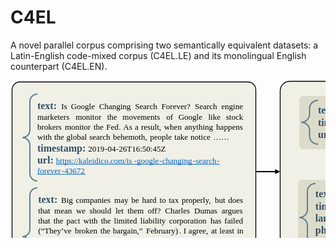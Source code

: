 # C4EL
A novel parallel corpus comprising two semantically equivalent datasets: a Latin-English code-mixed corpus (C4EL.LE) and its monolingual English counterpart (C4EL.EN). 

<svg width="1205" height="603" xmlns="http://www.w3.org/2000/svg" xmlns:xlink="http://www.w3.org/1999/xlink" overflow="hidden"><g transform="translate(-24 -67)"><path d="M455.5 427.969C455.5 420.53 461.53 414.5 468.969 414.5L810.031 414.5C817.47 414.5 823.5 420.53 823.5 427.969L823.5 656.031C823.5 663.47 817.47 669.5 810.031 669.5L468.969 669.5C461.53 669.5 455.5 663.47 455.5 656.031Z" stroke="#000000" stroke-width="1.33333" stroke-linejoin="round" stroke-miterlimit="10" fill="#F1F0E7" fill-rule="evenodd"/><text font-family="Times New Roman,Times New Roman_MSFontService,sans-serif" font-weight="700" font-size="24" transform="translate(615.27 603)">……</text><text font-family="Times New Roman,Times New Roman_MSFontService,sans-serif" font-weight="700" font-size="24" transform="translate(507.603 647)">Included data (C4EL.LE)</text><path d="M495 601C488.649 601 483.5 596.002 483.5 589.836L483.5 524.664C483.5 518.498 478.351 513.5 472 513.5 478.351 513.5 483.5 508.502 483.5 502.336L483.5 437.164C483.5 430.998 488.649 426 495 426" stroke="#617D91" stroke-width="2" stroke-miterlimit="8" fill="none" fill-rule="evenodd"/><text fill="#315066" font-family="Times New Roman,Times New Roman_MSFontService,sans-serif" font-weight="700" font-size="16" transform="translate(496.509 448)">text</text><text fill="#315066" font-family="Times New Roman,Times New Roman_MSFontService,sans-serif" font-weight="700" font-size="16" transform="translate(522.343 448)">:</text><text font-family="Times New Roman,Times New Roman_MSFontService,sans-serif" font-weight="700" font-size="13" transform="translate(535.216 448)">{</text><text font-family="Times New Roman,Times New Roman_MSFontService,sans-serif" font-style="italic" font-weight="700" font-size="13" transform="translate(540.549 448)">de</text><text font-family="Times New Roman,Times New Roman_MSFontService,sans-serif" font-style="italic" font-weight="700" font-size="13" transform="translate(559.423 448)">facto</text><text font-family="Times New Roman,Times New Roman_MSFontService,sans-serif" font-weight="400" font-size="13" transform="translate(586.923 448)">:</text><text font-family="Times New Roman,Times New Roman_MSFontService,sans-serif" font-weight="400" font-size="13" transform="translate(596.796 448)">……</text><text font-family="Times New Roman,Times New Roman_MSFontService,sans-serif" font-weight="400" font-size="13" transform="translate(629.669 448)">Strangely,</text><text font-family="Times New Roman,Times New Roman_MSFontService,sans-serif" font-weight="400" font-size="13" transform="translate(690.376 448)">in</text><text font-family="Times New Roman,Times New Roman_MSFontService,sans-serif" font-weight="400" font-size="13" transform="translate(706.916 448)">this</text><text font-family="Times New Roman,Times New Roman_MSFontService,sans-serif" font-weight="400" font-size="13" transform="translate(732.296 448)">new</text><text font-family="Times New Roman,Times New Roman_MSFontService,sans-serif" font-weight="400" font-size="13" transform="translate(760.843 448)">search</text><text font-family="Times New Roman,Times New Roman_MSFontService,sans-serif" font-weight="400" font-size="13" transform="translate(496.509 465)">model,</text><text font-family="Times New Roman,Times New Roman_MSFontService,sans-serif" font-weight="400" font-size="13" transform="translate(543.709 465)">the</text><text font-family="Times New Roman,Times New Roman_MSFontService,sans-serif" font-weight="400" font-size="13" transform="translate(570.576 465)">original</text><text font-family="Times New Roman,Times New Roman_MSFontService,sans-serif" font-weight="400" font-size="13" transform="translate(622.609 465)">content</text><text font-family="Times New Roman,Times New Roman_MSFontService,sans-serif" font-weight="400" font-size="13" transform="translate(672.476 465)">producers</text><text font-family="Times New Roman,Times New Roman_MSFontService,sans-serif" font-weight="400" font-size="13" transform="translate(735.843 465)">themselves</text><text font-family="Times New Roman,Times New Roman_MSFontService,sans-serif" font-weight="400" font-size="13" transform="translate(496.509 481)">become</text><text font-family="Times New Roman,Times New Roman_MSFontService,sans-serif" font-style="italic" font-weight="700" font-size="13" transform="translate(544.723 481)">de</text><text font-family="Times New Roman,Times New Roman_MSFontService,sans-serif" font-style="italic" font-weight="700" font-size="13" transform="translate(563.936 481)">facto</text><text font-family="Times New Roman,Times New Roman_MSFontService,sans-serif" font-weight="400" font-size="13" transform="translate(597.983 481)">middlemen,</text><text font-family="Times New Roman,Times New Roman_MSFontService,sans-serif" font-weight="400" font-size="13" transform="translate(667.863 481)">larding</text><text font-family="Times New Roman,Times New Roman_MSFontService,sans-serif" font-weight="400" font-size="13" transform="translate(712.243 481)">up</text><text font-family="Times New Roman,Times New Roman_MSFontService,sans-serif" font-weight="400" font-size="13" transform="translate(732.123 481)">the</text><text font-family="Times New Roman,Times New Roman_MSFontService,sans-serif" font-weight="400" font-size="13" transform="translate(755.009 481)">process</text><text font-family="Times New Roman,Times New Roman_MSFontService,sans-serif" font-weight="400" font-size="13" transform="translate(496.509 497)">merely</text><text font-family="Times New Roman,Times New Roman_MSFontService,sans-serif" font-weight="400" font-size="13" transform="translate(537.009 497)">by</text><text font-family="Times New Roman,Times New Roman_MSFontService,sans-serif" font-weight="400" font-size="13" transform="translate(553.676 497)">being</text><text font-family="Times New Roman,Times New Roman_MSFontService,sans-serif" font-weight="400" font-size="13" transform="translate(586.676 497)">there</text><text font-family="Times New Roman,Times New Roman_MSFontService,sans-serif" font-weight="400" font-size="13" transform="translate(616.843 497)">……</text><text font-family="Times New Roman,Times New Roman_MSFontService,sans-serif" font-weight="700" font-size="13" transform="translate(643.509 497)">}</text><text fill="#315066" font-family="Times New Roman,Times New Roman_MSFontService,sans-serif" font-weight="700" font-size="16" transform="translate(496.509 516)">timestamp:</text><text font-family="Times New Roman,Times New Roman_MSFontService,sans-serif" font-weight="400" font-size="13" transform="translate(577.843 516)">2019</text><text font-family="Times New Roman,Times New Roman_MSFontService,sans-serif" font-weight="400" font-size="13" transform="translate(604.509 516)">-</text><text font-family="Times New Roman,Times New Roman_MSFontService,sans-serif" font-weight="400" font-size="13" transform="translate(609.009 516)">04</text><text font-family="Times New Roman,Times New Roman_MSFontService,sans-serif" font-weight="400" font-size="13" transform="translate(622.343 516)">-</text><text font-family="Times New Roman,Times New Roman_MSFontService,sans-serif" font-weight="400" font-size="13" transform="translate(626.843 516)">26T16:50:45Z</text><text fill="#315066" font-family="Times New Roman,Times New Roman_MSFontService,sans-serif" font-weight="700" font-size="16" transform="translate(496.509 535)">language:</text><text font-family="Times New Roman,Times New Roman_MSFontService,sans-serif" font-weight="400" font-size="13" transform="translate(567.176 535)">en</text><text fill="#315066" font-family="Times New Roman,Times New Roman_MSFontService,sans-serif" font-weight="700" font-size="16" transform="translate(496.509 554)">phrase:</text><text font-family="Times New Roman,Times New Roman_MSFontService,sans-serif" font-weight="700" font-size="13" transform="translate(552.009 554)">{</text><text font-family="Times New Roman,Times New Roman_MSFontService,sans-serif" font-style="italic" font-weight="700" font-size="13" transform="translate(557.343 554)">de</text><text font-family="Times New Roman,Times New Roman_MSFontService,sans-serif" font-style="italic" font-weight="700" font-size="13" transform="translate(573.343 554)">facto</text><text font-family="Times New Roman,Times New Roman_MSFontService,sans-serif" font-weight="400" font-size="13" transform="translate(600.843 554)">: 1</text><text font-family="Times New Roman,Times New Roman_MSFontService,sans-serif" font-weight="700" font-size="13" transform="translate(614.509 554)">}</text><text fill="#315066" font-family="Times New Roman,Times New Roman_MSFontService,sans-serif" font-weight="700" font-size="16" transform="translate(496.509 573)">url:</text><text fill="#0563C1" font-family="Times New Roman,Times New Roman_MSFontService,sans-serif" font-weight="400" font-size="13" transform="translate(526.343 573)">https://kaleidico.com/is</text><text fill="#0563C1" font-family="Times New Roman,Times New Roman_MSFontService,sans-serif" font-weight="400" font-size="13" transform="translate(651.009 573)">-</text><text fill="#0563C1" font-family="Times New Roman,Times New Roman_MSFontService,sans-serif" font-weight="400" font-size="13" transform="translate(655.509 573)">google</text><text fill="#0563C1" font-family="Times New Roman,Times New Roman_MSFontService,sans-serif" font-weight="400" font-size="13" transform="translate(691.843 573)">-</text><text fill="#0563C1" font-family="Times New Roman,Times New Roman_MSFontService,sans-serif" font-weight="400" font-size="13" transform="translate(696.343 573)">changing</text><text fill="#0563C1" font-family="Times New Roman,Times New Roman_MSFontService,sans-serif" font-weight="400" font-size="13" transform="translate(745.343 573)">-</text><text fill="#0563C1" font-family="Times New Roman,Times New Roman_MSFontService,sans-serif" font-weight="400" font-size="13" transform="translate(749.843 573)">search</text><text fill="#0563C1" font-family="Times New Roman,Times New Roman_MSFontService,sans-serif" font-weight="400" font-size="13" transform="translate(784.176 573)">-</text><path d="M526.509 573.519 592.009 573.519 657.509 573.519 723.009 573.519 788.509 573.519 788.509 574.519 723.009 574.519 657.509 574.519 592.009 574.519 526.509 574.519Z" fill="#0563C1" fill-rule="evenodd"/><text fill="#0563C1" font-family="Times New Roman,Times New Roman_MSFontService,sans-serif" font-weight="400" font-size="13" transform="translate(496.509 590)">forever</text><text fill="#0563C1" font-family="Times New Roman,Times New Roman_MSFontService,sans-serif" font-weight="400" font-size="13" transform="translate(535.343 590)">-</text><text fill="#0563C1" font-family="Times New Roman,Times New Roman_MSFontService,sans-serif" font-weight="400" font-size="13" transform="translate(539.843 590)">43672</text><path d="M496.509 590.519 535.009 590.519 573.509 590.519 573.509 591.519 535.009 591.519 496.509 591.519Z" fill="#0563C1" fill-rule="evenodd"/><path d="M416 212 448.683 212 448.683 214 416 214ZM447.35 209 455.35 213 447.35 217Z"/><path d="M640 358.987 640.643 407.964 638.643 407.99 638 359.013ZM643.625 406.591 639.73 414.643 635.626 406.696Z"/><path d="M26.5001 82.105C26.5001 75.1435 32.1435 69.5001 39.105 69.5001L403.895 69.5001C410.857 69.5001 416.5 75.1435 416.5 82.105L416.5 656.895C416.5 663.857 410.857 669.5 403.895 669.5L39.105 669.5C32.1435 669.5 26.5001 663.857 26.5001 656.895Z" stroke="#000000" stroke-width="1.33333" stroke-linejoin="round" stroke-miterlimit="10" fill="#F1F0E7" fill-rule="evenodd"/><text font-family="Times New Roman,Times New Roman_MSFontService,sans-serif" font-weight="700" font-size="24" transform="translate(196.795 589)">……</text><text font-family="Times New Roman,Times New Roman_MSFontService,sans-serif" font-weight="700" font-size="24" transform="translate(126.128 634)">Metadata (C4.EN)</text><text fill="#315066" font-family="Times New Roman,Times New Roman_MSFontService,sans-serif" font-weight="700" font-size="16" transform="translate(66.9413 113)">text</text><text fill="#315066" font-family="Times New Roman,Times New Roman_MSFontService,sans-serif" font-weight="700" font-size="16" transform="translate(92.7746 113)">:</text><text font-family="Times New Roman,Times New Roman_MSFontService,sans-serif" font-weight="400" font-size="13" transform="translate(105.201 113)">Is</text><text font-family="Times New Roman,Times New Roman_MSFontService,sans-serif" font-weight="400" font-size="13" transform="translate(120.628 113)">Google</text><text font-family="Times New Roman,Times New Roman_MSFontService,sans-serif" font-weight="400" font-size="13" transform="translate(165.721 113)">Changing</text><text font-family="Times New Roman,Times New Roman_MSFontService,sans-serif" font-weight="400" font-size="13" transform="translate(223.315 113)">Search</text><text font-family="Times New Roman,Times New Roman_MSFontService,sans-serif" font-weight="400" font-size="13" transform="translate(265.575 113)">Forever?</text><text font-family="Times New Roman,Times New Roman_MSFontService,sans-serif" font-weight="400" font-size="13" transform="translate(319.008 113)">Search</text><text font-family="Times New Roman,Times New Roman_MSFontService,sans-serif" font-weight="400" font-size="13" transform="translate(361.275 113)">engine</text><text font-family="Times New Roman,Times New Roman_MSFontService,sans-serif" font-weight="400" font-size="13" transform="translate(66.9413 130)">marketers</text><text font-family="Times New Roman,Times New Roman_MSFontService,sans-serif" font-weight="400" font-size="13" transform="translate(128.135 130)">monitor</text><text font-family="Times New Roman,Times New Roman_MSFontService,sans-serif" font-weight="400" font-size="13" transform="translate(178.661 130)">the</text><text font-family="Times New Roman,Times New Roman_MSFontService,sans-serif" font-weight="400" font-size="13" transform="translate(203.355 130)">movements</text><text font-family="Times New Roman,Times New Roman_MSFontService,sans-serif" font-weight="400" font-size="13" transform="translate(273.215 130)">of</text><text font-family="Times New Roman,Times New Roman_MSFontService,sans-serif" font-weight="400" font-size="13" transform="translate(292.735 130)">Google</text><text font-family="Times New Roman,Times New Roman_MSFontService,sans-serif" font-weight="400" font-size="13" transform="translate(340.421 130)">like</text><text font-family="Times New Roman,Times New Roman_MSFontService,sans-serif" font-weight="400" font-size="13" transform="translate(368.775 130)">stock</text><text font-family="Times New Roman,Times New Roman_MSFontService,sans-serif" font-weight="400" font-size="13" transform="translate(66.9413 146)">brokers</text><text font-family="Times New Roman,Times New Roman_MSFontService,sans-serif" font-weight="400" font-size="13" transform="translate(110.955 146)">monitor</text><text font-family="Times New Roman,Times New Roman_MSFontService,sans-serif" font-weight="400" font-size="13" transform="translate(156.968 146)">the</text><text font-family="Times New Roman,Times New Roman_MSFontService,sans-serif" font-weight="400" font-size="13" transform="translate(177.155 146)">Fed</text><text font-family="Times New Roman,Times New Roman_MSFontService,sans-serif" font-weight="400" font-size="13" transform="translate(197.155 146)">.</text><text font-family="Times New Roman,Times New Roman_MSFontService,sans-serif" font-weight="400" font-size="13" transform="translate(204.341 146)">As</text><text font-family="Times New Roman,Times New Roman_MSFontService,sans-serif" font-weight="400" font-size="13" transform="translate(223.028 146)">a</text><text font-family="Times New Roman,Times New Roman_MSFontService,sans-serif" font-weight="400" font-size="13" transform="translate(232.881 146)">result,</text><text font-family="Times New Roman,Times New Roman_MSFontService,sans-serif" font-weight="400" font-size="13" transform="translate(269.735 146)">when</text><text font-family="Times New Roman,Times New Roman_MSFontService,sans-serif" font-weight="400" font-size="13" transform="translate(302.588 146)">anything</text><text font-family="Times New Roman,Times New Roman_MSFontService,sans-serif" font-weight="400" font-size="13" transform="translate(353.108 146)">happens</text><text font-family="Times New Roman,Times New Roman_MSFontService,sans-serif" font-weight="400" font-size="13" transform="translate(66.9413 162)">with</text><text font-family="Times New Roman,Times New Roman_MSFontService,sans-serif" font-weight="400" font-size="13" transform="translate(93.9413 162)">the</text><text font-family="Times New Roman,Times New Roman_MSFontService,sans-serif" font-weight="400" font-size="13" transform="translate(113.608 162)">global</text><text font-family="Times New Roman,Times New Roman_MSFontService,sans-serif" font-weight="400" font-size="13" transform="translate(150.275 162)">search</text><text font-family="Times New Roman,Times New Roman_MSFontService,sans-serif" font-weight="400" font-size="13" transform="translate(187.941 162)">behemoth,</text><text font-family="Times New Roman,Times New Roman_MSFontService,sans-serif" font-weight="400" font-size="13" transform="translate(247.275 162)">people</text><text font-family="Times New Roman,Times New Roman_MSFontService,sans-serif" font-weight="400" font-size="13" transform="translate(286.275 162)">take</text><text font-family="Times New Roman,Times New Roman_MSFontService,sans-serif" font-weight="400" font-size="13" transform="translate(311.941 162)">notice</text><text font-family="Times New Roman,Times New Roman_MSFontService,sans-serif" font-weight="400" font-size="13" transform="translate(347.941 162)">……</text><text fill="#315066" font-family="Times New Roman,Times New Roman_MSFontService,sans-serif" font-weight="700" font-size="16" transform="translate(66.9413 181)">timestamp:</text><text font-family="Times New Roman,Times New Roman_MSFontService,sans-serif" font-weight="400" font-size="13" transform="translate(148.275 181)">2019</text><text font-family="Times New Roman,Times New Roman_MSFontService,sans-serif" font-weight="400" font-size="13" transform="translate(174.941 181)">-</text><text font-family="Times New Roman,Times New Roman_MSFontService,sans-serif" font-weight="400" font-size="13" transform="translate(179.441 181)">04</text><text font-family="Times New Roman,Times New Roman_MSFontService,sans-serif" font-weight="400" font-size="13" transform="translate(192.775 181)">-</text><text font-family="Times New Roman,Times New Roman_MSFontService,sans-serif" font-weight="400" font-size="13" transform="translate(197.275 181)">26T16:50:45Z</text><text fill="#315066" font-family="Times New Roman,Times New Roman_MSFontService,sans-serif" font-weight="700" font-size="16" transform="translate(66.9413 200)">url:</text><text fill="#0563C1" font-family="Times New Roman,Times New Roman_MSFontService,sans-serif" font-weight="400" font-size="13" transform="translate(96.7746 200)">https://kaleidico.com/is</text><text fill="#0563C1" font-family="Times New Roman,Times New Roman_MSFontService,sans-serif" font-weight="400" font-size="13" transform="translate(221.441 200)">-</text><text fill="#0563C1" font-family="Times New Roman,Times New Roman_MSFontService,sans-serif" font-weight="400" font-size="13" transform="translate(225.941 200)">google</text><text fill="#0563C1" font-family="Times New Roman,Times New Roman_MSFontService,sans-serif" font-weight="400" font-size="13" transform="translate(262.275 200)">-</text><text fill="#0563C1" font-family="Times New Roman,Times New Roman_MSFontService,sans-serif" font-weight="400" font-size="13" transform="translate(266.775 200)">changing</text><text fill="#0563C1" font-family="Times New Roman,Times New Roman_MSFontService,sans-serif" font-weight="400" font-size="13" transform="translate(315.775 200)">-</text><text fill="#0563C1" font-family="Times New Roman,Times New Roman_MSFontService,sans-serif" font-weight="400" font-size="13" transform="translate(320.275 200)">search</text><text fill="#0563C1" font-family="Times New Roman,Times New Roman_MSFontService,sans-serif" font-weight="400" font-size="13" transform="translate(354.608 200)">-</text><path d="M96.9413 200.681 162.441 200.681 227.941 200.681 293.441 200.681 358.941 200.681 358.941 201.681 293.441 201.681 227.941 201.681 162.441 201.681 96.9413 201.681Z" fill="#0563C1" fill-rule="evenodd"/><text fill="#0563C1" font-family="Times New Roman,Times New Roman_MSFontService,sans-serif" font-weight="400" font-size="13" transform="translate(66.9413 216)">forever</text><text fill="#0563C1" font-family="Times New Roman,Times New Roman_MSFontService,sans-serif" font-weight="400" font-size="13" transform="translate(105.775 216)">-</text><text fill="#0563C1" font-family="Times New Roman,Times New Roman_MSFontService,sans-serif" font-weight="400" font-size="13" transform="translate(110.275 216)">43672</text><path d="M66.9413 216.681 143.941 216.681 143.941 217.681 66.9413 217.681Z" fill="#0563C1" fill-rule="evenodd"/><text fill="#315066" font-family="Times New Roman,Times New Roman_MSFontService,sans-serif" font-weight="700" font-size="16" transform="translate(68.1477 263)">text</text><text fill="#315066" font-family="Times New Roman,Times New Roman_MSFontService,sans-serif" font-weight="700" font-size="16" transform="translate(93.981 263)">:</text><text font-family="Times New Roman,Times New Roman_MSFontService,sans-serif" font-weight="400" font-size="13" transform="translate(104.994 263)">Big</text><text font-family="Times New Roman,Times New Roman_MSFontService,sans-serif" font-weight="400" font-size="13" transform="translate(128.508 263)">companies</text><text font-family="Times New Roman,Times New Roman_MSFontService,sans-serif" font-weight="400" font-size="13" transform="translate(190.021 263)">may</text><text font-family="Times New Roman,Times New Roman_MSFontService,sans-serif" font-weight="400" font-size="13" transform="translate(217.368 263)">be</text><text font-family="Times New Roman,Times New Roman_MSFontService,sans-serif" font-weight="400" font-size="13" transform="translate(234.381 263)">hard</text><text font-family="Times New Roman,Times New Roman_MSFontService,sans-serif" font-weight="400" font-size="13" transform="translate(262.568 263)">to</text><text font-family="Times New Roman,Times New Roman_MSFontService,sans-serif" font-weight="400" font-size="13" transform="translate(277.254 263)">tax</text><text font-family="Times New Roman,Times New Roman_MSFontService,sans-serif" font-weight="400" font-size="13" transform="translate(297.941 263)">properly,</text><text font-family="Times New Roman,Times New Roman_MSFontService,sans-serif" font-weight="400" font-size="13" transform="translate(350.961 263)">but</text><text font-family="Times New Roman,Times New Roman_MSFontService,sans-serif" font-weight="400" font-size="13" transform="translate(372.314 263)">does</text><text font-family="Times New Roman,Times New Roman_MSFontService,sans-serif" font-weight="400" font-size="13" transform="translate(68.1477 280)">that</text><text font-family="Times New Roman,Times New Roman_MSFontService,sans-serif" font-weight="400" font-size="13" transform="translate(94.0544 280)">mean</text><text font-family="Times New Roman,Times New Roman_MSFontService,sans-serif" font-weight="400" font-size="13" transform="translate(128.961 280)">we</text><text font-family="Times New Roman,Times New Roman_MSFontService,sans-serif" font-weight="400" font-size="13" transform="translate(150.534 280)">should</text><text font-family="Times New Roman,Times New Roman_MSFontService,sans-serif" font-weight="400" font-size="13" transform="translate(191.941 280)">let</text><text font-family="Times New Roman,Times New Roman_MSFontService,sans-serif" font-weight="400" font-size="13" transform="translate(211.181 280)">them</text><text font-family="Times New Roman,Times New Roman_MSFontService,sans-serif" font-weight="400" font-size="13" transform="translate(243.754 280)">off?</text><text font-family="Times New Roman,Times New Roman_MSFontService,sans-serif" font-weight="400" font-size="13" transform="translate(271.328 280)">Charles</text><text font-family="Times New Roman,Times New Roman_MSFontService,sans-serif" font-weight="400" font-size="13" transform="translate(318.068 280)">Dumas</text><text font-family="Times New Roman,Times New Roman_MSFontService,sans-serif" font-weight="400" font-size="13" transform="translate(361.814 280)">argues</text><text font-family="Times New Roman,Times New Roman_MSFontService,sans-serif" font-weight="400" font-size="13" transform="translate(68.1477 296)">that</text><text font-family="Times New Roman,Times New Roman_MSFontService,sans-serif" font-weight="400" font-size="13" transform="translate(92.701 296)">the</text><text font-family="Times New Roman,Times New Roman_MSFontService,sans-serif" font-weight="400" font-size="13" transform="translate(113.588 296)">pact</text><text font-family="Times New Roman,Times New Roman_MSFontService,sans-serif" font-weight="400" font-size="13" transform="translate(140.474 296)">with</text><text font-family="Times New Roman,Times New Roman_MSFontService,sans-serif" font-weight="400" font-size="13" transform="translate(168.694 296)">the</text><text font-family="Times New Roman,Times New Roman_MSFontService,sans-serif" font-weight="400" font-size="13" transform="translate(189.581 296)">limited</text><text font-family="Times New Roman,Times New Roman_MSFontService,sans-serif" font-weight="400" font-size="13" transform="translate(231.801 296)">liability</text><text font-family="Times New Roman,Times New Roman_MSFontService,sans-serif" font-weight="400" font-size="13" transform="translate(277.694 296)">corporation</text><text font-family="Times New Roman,Times New Roman_MSFontService,sans-serif" font-weight="400" font-size="13" transform="translate(343.921 296)">has</text><text font-family="Times New Roman,Times New Roman_MSFontService,sans-serif" font-weight="400" font-size="13" transform="translate(366.314 296)">failed</text><text font-family="Times New Roman,Times New Roman_MSFontService,sans-serif" font-weight="400" font-size="13" transform="translate(68.1477 312)">(“They’ve</text><text font-family="Times New Roman,Times New Roman_MSFontService,sans-serif" font-weight="400" font-size="13" transform="translate(126.961 312)">broken</text><text font-family="Times New Roman,Times New Roman_MSFontService,sans-serif" font-weight="400" font-size="13" transform="translate(167.774 312)">the</text><text font-family="Times New Roman,Times New Roman_MSFontService,sans-serif" font-weight="400" font-size="13" transform="translate(187.754 312)">bargain,”</text><text font-family="Times New Roman,Times New Roman_MSFontService,sans-serif" font-weight="400" font-size="13" transform="translate(240.901 312)">February)</text><text font-family="Times New Roman,Times New Roman_MSFontService,sans-serif" font-weight="400" font-size="13" transform="translate(293.734 312)">.</text><text font-family="Times New Roman,Times New Roman_MSFontService,sans-serif" font-weight="400" font-size="13" transform="translate(300.714 312)">I</text><text font-family="Times New Roman,Times New Roman_MSFontService,sans-serif" font-weight="400" font-size="13" transform="translate(308.861 312)">agree,</text><text font-family="Times New Roman,Times New Roman_MSFontService,sans-serif" font-weight="400" font-size="13" transform="translate(345.008 312)">at</text><text font-family="Times New Roman,Times New Roman_MSFontService,sans-serif" font-weight="400" font-size="13" transform="translate(358.328 312)">least</text><text font-family="Times New Roman,Times New Roman_MSFontService,sans-serif" font-weight="400" font-size="13" transform="translate(386.481 312)">in</text><text font-family="Times New Roman,Times New Roman_MSFontService,sans-serif" font-weight="400" font-size="13" transform="translate(68.1477 328)">part</text><text font-family="Times New Roman,Times New Roman_MSFontService,sans-serif" font-weight="400" font-size="13" transform="translate(92.3144 328)">……</text><text fill="#315066" font-family="Times New Roman,Times New Roman_MSFontService,sans-serif" font-weight="700" font-size="16" transform="translate(68.1477 347)">timestamp:</text><text font-family="Times New Roman,Times New Roman_MSFontService,sans-serif" font-weight="400" font-size="13" transform="translate(149.481 347)">2019</text><text font-family="Times New Roman,Times New Roman_MSFontService,sans-serif" font-weight="400" font-size="13" transform="translate(176.148 347)">-</text><text font-family="Times New Roman,Times New Roman_MSFontService,sans-serif" font-weight="400" font-size="13" transform="translate(180.648 347)">04</text><text font-family="Times New Roman,Times New Roman_MSFontService,sans-serif" font-weight="400" font-size="13" transform="translate(193.981 347)">-</text><text font-family="Times New Roman,Times New Roman_MSFontService,sans-serif" font-weight="400" font-size="13" transform="translate(198.481 347)">18T18:50:17Z</text><text fill="#315066" font-family="Times New Roman,Times New Roman_MSFontService,sans-serif" font-weight="700" font-size="16" transform="translate(68.1477 366)">url:</text><text fill="#0563C1" font-family="Times New Roman,Times New Roman_MSFontService,sans-serif" font-weight="400" font-size="13" transform="translate(97.981 366)">https://www.prospectmagazine.co.uk/magazine/we</text><text fill="#0563C1" font-family="Times New Roman,Times New Roman_MSFontService,sans-serif" font-weight="400" font-size="13" transform="translate(370.814 366)">-</text><path d="M98.1477 367.009 167.398 367.009 236.648 367.009 305.898 367.009 375.148 367.009 375.148 368.009 305.898 368.009 236.648 368.009 167.398 368.009 98.1477 368.009Z" fill="#0563C1" fill-rule="evenodd"/><text fill="#0563C1" font-family="Times New Roman,Times New Roman_MSFontService,sans-serif" font-weight="400" font-size="13" transform="translate(68.1477 382)">must</text><text fill="#0563C1" font-family="Times New Roman,Times New Roman_MSFontService,sans-serif" font-weight="400" font-size="13" transform="translate(93.981 382)">-</text><text fill="#0563C1" font-family="Times New Roman,Times New Roman_MSFontService,sans-serif" font-weight="400" font-size="13" transform="translate(98.481 382)">tax</text><text fill="#0563C1" font-family="Times New Roman,Times New Roman_MSFontService,sans-serif" font-weight="400" font-size="13" transform="translate(114.814 382)">-</text><text fill="#0563C1" font-family="Times New Roman,Times New Roman_MSFontService,sans-serif" font-weight="400" font-size="13" transform="translate(119.314 382)">company</text><text fill="#0563C1" font-family="Times New Roman,Times New Roman_MSFontService,sans-serif" font-weight="400" font-size="13" transform="translate(168.314 382)">-</text><text fill="#0563C1" font-family="Times New Roman,Times New Roman_MSFontService,sans-serif" font-weight="400" font-size="13" transform="translate(172.814 382)">owners</text><path d="M68.1477 383.009 139.648 383.009 211.148 383.009 211.148 384.009 139.648 384.009 68.1477 384.009Z" fill="#0563C1" fill-rule="evenodd"/><text fill="#315066" font-family="Times New Roman,Times New Roman_MSFontService,sans-serif" font-weight="700" font-size="16" transform="translate(68.1986 435)">text</text><text fill="#315066" font-family="Times New Roman,Times New Roman_MSFontService,sans-serif" font-weight="700" font-size="16" transform="translate(94.032 435)">:</text><text font-family="Times New Roman,Times New Roman_MSFontService,sans-serif" font-weight="400" font-size="13" transform="translate(117.365 435)">Lentiviral</text><text font-family="Times New Roman,Times New Roman_MSFontService,sans-serif" font-weight="400" font-size="13" transform="translate(186.699 435)">vector</text><text font-family="Times New Roman,Times New Roman_MSFontService,sans-serif" font-weight="400" font-size="13" transform="translate(236.865 435)">mediated</text><text font-family="Times New Roman,Times New Roman_MSFontService,sans-serif" font-weight="400" font-size="13" transform="translate(302.532 435)">modification</text><text font-family="Times New Roman,Times New Roman_MSFontService,sans-serif" font-weight="400" font-size="13" transform="translate(387.365 435)">of</text><text font-family="Times New Roman,Times New Roman_MSFontService,sans-serif" font-weight="400" font-size="13" transform="translate(68.1986 452)">mesenchymal</text><text font-family="Times New Roman,Times New Roman_MSFontService,sans-serif" font-weight="400" font-size="13" transform="translate(146.659 452)">stem</text><text font-family="Times New Roman,Times New Roman_MSFontService,sans-serif" font-weight="400" font-size="13" transform="translate(176.785 452)">cells</text><text font-family="Times New Roman,Times New Roman_MSFontService,sans-serif" font-weight="400" font-size="13" transform="translate(206.245 452)">&amp;</text><text font-family="Times New Roman,Times New Roman_MSFontService,sans-serif" font-weight="400" font-size="13" transform="translate(221.539 452)">enhanced</text><text font-family="Times New Roman,Times New Roman_MSFontService,sans-serif" font-weight="400" font-size="13" transform="translate(277.165 452)">survival</text><text font-family="Times New Roman,Times New Roman_MSFontService,sans-serif" font-weight="400" font-size="13" transform="translate(325.132 452)">in</text><text font-family="Times New Roman,Times New Roman_MSFontService,sans-serif" font-weight="400" font-size="13" transform="translate(340.432 452)">an</text><text font-family="Times New Roman,Times New Roman_MSFontService,sans-serif" font-weight="400" font-size="13" transform="translate(358.065 452)">in</text><text font-family="Times New Roman,Times New Roman_MSFontService,sans-serif" font-weight="400" font-size="13" transform="translate(373.365 452)">vitro</text><text font-family="Times New Roman,Times New Roman_MSFontService,sans-serif" font-weight="400" font-size="13" transform="translate(68.1986 468)">model</text><text font-family="Times New Roman,Times New Roman_MSFontService,sans-serif" font-weight="400" font-size="13" transform="translate(109.005 468)">of</text><text font-family="Times New Roman,Times New Roman_MSFontService,sans-serif" font-weight="400" font-size="13" transform="translate(127.645 468)">ischaemia</text><text font-family="Times New Roman,Times New Roman_MSFontService,sans-serif" font-weight="400" font-size="13" transform="translate(181.145 468)">.</text><text font-family="Times New Roman,Times New Roman_MSFontService,sans-serif" font-weight="400" font-size="13" transform="translate(191.952 468)">Regenerative</text><text font-family="Times New Roman,Times New Roman_MSFontService,sans-serif" font-weight="400" font-size="13" transform="translate(270.092 468)">Medicine</text><text font-family="Times New Roman,Times New Roman_MSFontService,sans-serif" font-weight="400" font-size="13" transform="translate(328.065 468)">Institute</text><text font-family="Times New Roman,Times New Roman_MSFontService,sans-serif" font-weight="400" font-size="13" transform="translate(379.199 468)">and</text><text font-family="Times New Roman,Times New Roman_MSFontService,sans-serif" font-weight="400" font-size="13" transform="translate(68.1986 484)">Department</text><text font-family="Times New Roman,Times New Roman_MSFontService,sans-serif" font-weight="400" font-size="13" transform="translate(138.699 484)">of</text><text font-family="Times New Roman,Times New Roman_MSFontService,sans-serif" font-weight="400" font-size="13" transform="translate(157.199 484)">Medicine,</text><text font-family="Times New Roman,Times New Roman_MSFontService,sans-serif" font-weight="400" font-size="13" transform="translate(218.365 484)">National</text><text font-family="Times New Roman,Times New Roman_MSFontService,sans-serif" font-weight="400" font-size="13" transform="translate(271.699 484)">University,</text><text font-family="Times New Roman,Times New Roman_MSFontService,sans-serif" font-weight="400" font-size="13" transform="translate(338.699 484)">of</text><text font-family="Times New Roman,Times New Roman_MSFontService,sans-serif" font-weight="400" font-size="13" transform="translate(357.199 484)">Ireland,</text><text font-family="Times New Roman,Times New Roman_MSFontService,sans-serif" font-weight="400" font-size="13" transform="translate(68.1986 500)">Galway</text><text font-family="Times New Roman,Times New Roman_MSFontService,sans-serif" font-weight="400" font-size="13" transform="translate(115.699 500)">and</text><text font-family="Times New Roman,Times New Roman_MSFontService,sans-serif" font-weight="400" font-size="13" transform="translate(140.865 500)">Galway</text><text font-family="Times New Roman,Times New Roman_MSFontService,sans-serif" font-weight="400" font-size="13" transform="translate(188.365 500)">University</text><text font-family="Times New Roman,Times New Roman_MSFontService,sans-serif" font-weight="400" font-size="13" transform="translate(250.532 500)">Hospital,</text><text font-family="Times New Roman,Times New Roman_MSFontService,sans-serif" font-weight="400" font-size="13" transform="translate(304.865 500)">University</text><text font-family="Times New Roman,Times New Roman_MSFontService,sans-serif" font-weight="400" font-size="13" transform="translate(367.032 500)">Road,</text><text font-family="Times New Roman,Times New Roman_MSFontService,sans-serif" font-weight="400" font-size="13" transform="translate(68.1986 516)">Galway,,</text><text font-family="Times New Roman,Times New Roman_MSFontService,sans-serif" font-weight="400" font-size="13" transform="translate(119.865 516)">Ireland</text><text font-family="Times New Roman,Times New Roman_MSFontService,sans-serif" font-weight="400" font-size="13" transform="translate(161.199 516)">……</text><text fill="#315066" font-family="Times New Roman,Times New Roman_MSFontService,sans-serif" font-weight="700" font-size="16" transform="translate(68.1986 535)">timestamp:</text><text font-family="Times New Roman,Times New Roman_MSFontService,sans-serif" font-weight="400" font-size="13" transform="translate(149.532 535)">2019</text><text font-family="Times New Roman,Times New Roman_MSFontService,sans-serif" font-weight="400" font-size="13" transform="translate(176.199 535)">-</text><text font-family="Times New Roman,Times New Roman_MSFontService,sans-serif" font-weight="400" font-size="13" transform="translate(180.699 535)">04</text><text font-family="Times New Roman,Times New Roman_MSFontService,sans-serif" font-weight="400" font-size="13" transform="translate(194.032 535)">-</text><text font-family="Times New Roman,Times New Roman_MSFontService,sans-serif" font-weight="400" font-size="13" transform="translate(198.532 535)">21T13:07:50Z</text><text fill="#315066" font-family="Times New Roman,Times New Roman_MSFontService,sans-serif" font-weight="700" font-size="16" transform="translate(68.1986 554)">url:</text><text fill="#0563C1" font-family="Times New Roman,Times New Roman_MSFontService,sans-serif" font-weight="400" font-size="13" transform="translate(98.032 554)">https://www.lenus.ie/handle/10147/206200</text><path d="M98.1986 555.488 174.865 555.488 251.532 555.488 328.199 555.488 328.199 556.488 251.532 556.488 174.865 556.488 98.1986 556.488Z" fill="#0563C1" fill-rule="evenodd"/><path d="M67 228C60.3726 228 55 222.784 55 216.35L55 170.15C55 163.716 49.6274 158.5 43 158.5 49.6274 158.5 55 153.284 55 146.85L55 100.65C55 94.2157 60.3726 89 67 89" stroke="#617D91" stroke-width="2" stroke-miterlimit="8" fill="none" fill-rule="evenodd"/><path d="M67 395C60.3726 395 55 389.784 55 383.35L55 328.65C55 322.216 49.6274 317 43 317 49.6274 317 55 311.784 55 305.35L55 250.65C55 244.216 60.3726 239 67 239" stroke="#617D91" stroke-width="2" stroke-miterlimit="8" fill="none" fill-rule="evenodd"/><path d="M67 569C60.3726 569 55 563.784 55 557.35L55 501.15C55 494.716 49.6274 489.5 43 489.5 49.6274 489.5 55 484.284 55 477.85L55 421.65C55 415.216 60.3726 410 67 410" stroke="#617D91" stroke-width="2" stroke-miterlimit="8" fill="none" fill-rule="evenodd"/><path d="M455.5 83.8708C455.5 75.3818 462.382 68.5001 470.871 68.5001L807.129 68.5001C815.618 68.5001 822.5 75.3818 822.5 83.8708L822.5 344.129C822.5 352.618 815.618 359.5 807.129 359.5L470.871 359.5C462.382 359.5 455.5 352.618 455.5 344.129Z" stroke="#000000" stroke-width="1.33333" stroke-linejoin="round" stroke-miterlimit="10" fill="#F1F0E7" fill-rule="evenodd"/><path d="M664 99.9959C664 95.5799 667.58 92 671.996 92L788.004 92C792.42 92 796 95.5799 796 99.9959L796 169.004C796 173.42 792.42 177 788.004 177L671.996 177C667.58 177 664 173.42 664 169.004Z" fill="#DDDBCA" fill-rule="evenodd"/><text fill="#315066" font-family="Times New Roman,Times New Roman_MSFontService,sans-serif" font-weight="700" font-size="19" transform="translate(680.713 119)">Search from</text><text fill="#315066" font-family="Times New Roman,Times New Roman_MSFontService,sans-serif" font-weight="700" font-size="19" transform="translate(678.787 141)">Latin phrase</text><text fill="#315066" font-family="Times New Roman,Times New Roman_MSFontService,sans-serif" font-weight="700" font-size="19" transform="translate(717.953 164)">list</text><path d="M664 252.971C664 247.464 668.464 243 673.971 243L786.029 243C791.536 243 796 247.464 796 252.971L796 320.029C796 325.536 791.536 330 786.029 330L673.971 330C668.464 330 664 325.536 664 320.029Z" fill="#DDDBCA" fill-rule="evenodd"/><text fill="#315066" font-family="Times New Roman,Times New Roman_MSFontService,sans-serif" font-weight="700" font-size="19" transform="translate(715.37 271)">Get</text><text fill="#315066" font-family="Times New Roman,Times New Roman_MSFontService,sans-serif" font-weight="700" font-size="19" transform="translate(676.703 293)">sentences</text><text fill="#315066" font-family="Times New Roman,Times New Roman_MSFontService,sans-serif" font-weight="700" font-size="19" transform="translate(756.203 293)">(up</text><text fill="#315066" font-family="Times New Roman,Times New Roman_MSFontService,sans-serif" font-weight="700" font-size="19" transform="translate(687.703 316)">and down)</text><path d="M484 232.549C484 228.932 486.932 226 490.549 226L589.451 226C593.068 226 596 228.932 596 232.549L596 341.451C596 345.068 593.068 348 589.451 348L490.549 348C486.932 348 484 345.068 484 341.451Z" fill="#DDDBCA" fill-rule="evenodd"/><path d="M512 341C504.82 341 499 335.35 499 328.38L499 299.12C499 292.15 493.18 286.5 486 286.5 493.18 286.5 499 280.85 499 273.88L499 244.62C499 237.65 504.82 232 512 232" stroke="#617D91" stroke-width="2" stroke-miterlimit="8" fill="none" fill-rule="evenodd"/><text fill="#315066" font-family="Times New Roman,Times New Roman_MSFontService,sans-serif" font-weight="700" font-size="16" transform="translate(511.821 254)">text</text><text fill="#315066" font-family="Times New Roman,Times New Roman_MSFontService,sans-serif" font-weight="700" font-size="16" transform="translate(511.821 274)">timestamp</text><text fill="#315066" font-family="Times New Roman,Times New Roman_MSFontService,sans-serif" font-weight="700" font-size="16" transform="translate(511.821 293)">language</text><text fill="#315066" font-family="Times New Roman,Times New Roman_MSFontService,sans-serif" font-weight="700" font-size="16" transform="translate(511.821 312)">phrase</text><text fill="#315066" font-family="Times New Roman,Times New Roman_MSFontService,sans-serif" font-weight="700" font-size="16" transform="translate(511.821 331)">url</text><path d="M486 98.3172C486 94.8283 488.828 92 492.317 92L592.683 92C596.172 92 599 94.8283 599 98.3172L599 170.683C599 174.172 596.172 177 592.683 177L492.317 177C488.828 177 486 174.172 486 170.683Z" fill="#DDDBCA" fill-rule="evenodd"/><path d="M516 169C508.544 169 502.5 163.132 502.5 155.894L502.5 147.106C502.5 139.868 496.456 134 489 134 496.456 134 502.5 128.132 502.5 120.894L502.5 112.106C502.5 104.868 508.544 99 516 99" stroke="#617D91" stroke-width="2" stroke-miterlimit="8" fill="none" fill-rule="evenodd"/><text fill="#315066" font-family="Times New Roman,Times New Roman_MSFontService,sans-serif" font-weight="700" font-size="16" transform="translate(515.958 120)">text</text><text fill="#315066" font-family="Times New Roman,Times New Roman_MSFontService,sans-serif" font-weight="700" font-size="16" transform="translate(515.958 140)">timestamp</text><text fill="#315066" font-family="Times New Roman,Times New Roman_MSFontService,sans-serif" font-weight="700" font-size="16" transform="translate(515.958 159)">url</text><path d="M863.5 393.871C863.5 385.382 870.382 378.5 878.871 378.5L1213.13 378.5C1221.62 378.5 1228.5 385.382 1228.5 393.871L1228.5 654.129C1228.5 662.618 1221.62 669.5 1213.13 669.5L878.871 669.5C870.382 669.5 863.5 662.618 863.5 654.129Z" stroke="#000000" stroke-width="1.33333" stroke-linejoin="round" stroke-miterlimit="10" fill="#F1F0E7" fill-rule="evenodd"/><path d="M1084 560.184C1084 555.664 1087.66 552 1092.18 552L1208.82 552C1213.34 552 1217 555.664 1217 560.184L1217 630.816C1217 635.336 1213.34 639 1208.82 639L1092.18 639C1087.66 639 1084 635.336 1084 630.816Z" fill="#DDDBCA" fill-rule="evenodd"/><text fill="#315066" font-family="Times New Roman,Times New Roman_MSFontService,sans-serif" font-weight="700" font-size="19" transform="translate(1125.56 591)">LLMs</text><text fill="#315066" font-family="Times New Roman,Times New Roman_MSFontService,sans-serif" font-weight="700" font-size="19" transform="translate(1113.9 613)">inference</text><path d="M896 541.607C896 537.958 898.958 535 902.607 535L1002.39 535C1006.04 535 1009 537.958 1009 541.607L1009 649.393C1009 653.042 1006.04 656 1002.39 656L902.607 656C898.958 656 896 653.042 896 649.393Z" fill="#DDDBCA" fill-rule="evenodd"/><path d="M926 649C918.544 649 912.5 643.132 912.5 635.894L912.5 608.106C912.5 600.868 906.456 595 899 595 906.456 595 912.5 589.132 912.5 581.894L912.5 554.106C912.5 546.868 918.544 541 926 541" stroke="#617D91" stroke-width="2" stroke-miterlimit="8" fill="none" fill-rule="evenodd"/><text fill="#315066" font-family="Times New Roman,Times New Roman_MSFontService,sans-serif" font-weight="700" font-size="16" transform="translate(925.46 562)">text</text><text fill="#315066" font-family="Times New Roman,Times New Roman_MSFontService,sans-serif" font-weight="700" font-size="16" transform="translate(925.46 582)">timestamp</text><text fill="#315066" font-family="Times New Roman,Times New Roman_MSFontService,sans-serif" font-weight="700" font-size="16" transform="translate(925.46 601)">language</text><text fill="#315066" font-family="Times New Roman,Times New Roman_MSFontService,sans-serif" font-weight="700" font-size="16" transform="translate(925.46 620)">phrase</text><text fill="#315066" font-family="Times New Roman,Times New Roman_MSFontService,sans-serif" font-weight="700" font-size="16" transform="translate(925.46 639)">url</text><path d="M1088 405.763C1088 402.028 1091.03 399 1094.76 399L1206.24 399C1209.97 399 1213 402.028 1213 405.763L1213 483.237C1213 486.972 1209.97 490 1206.24 490L1094.76 490C1091.03 490 1088 486.972 1088 483.237Z" fill="#DDDBCA" fill-rule="evenodd"/><path d="M1116 484C1109.65 484 1104.5 479.002 1104.5 472.836L1104.5 455.664C1104.5 449.498 1099.35 444.5 1093 444.5 1099.35 444.5 1104.5 439.502 1104.5 433.336L1104.5 416.164C1104.5 409.998 1109.65 405 1116 405" stroke="#617D91" stroke-width="2" stroke-miterlimit="8" fill="none" fill-rule="evenodd"/><text fill="#315066" font-family="Times New Roman,Times New Roman_MSFontService,sans-serif" font-weight="700" font-size="16" transform="translate(1117.3 421)">LLM</text><text fill="#315066" font-family="Times New Roman,Times New Roman_MSFontService,sans-serif" font-weight="700" font-size="16" transform="translate(1117.3 441)">phras</text><text fill="#315066" font-family="Times New Roman,Times New Roman_MSFontService,sans-serif" font-weight="700" font-size="16" transform="translate(1156.3 441)">e</text><text fill="#315066" font-family="Times New Roman,Times New Roman_MSFontService,sans-serif" font-weight="700" font-size="16" transform="translate(1117.3 460)">code</text><text fill="#315066" font-family="Times New Roman,Times New Roman_MSFontService,sans-serif" font-weight="700" font-size="16" transform="translate(1148.47 460)">-</text><text fill="#315066" font-family="Times New Roman,Times New Roman_MSFontService,sans-serif" font-weight="700" font-size="16" transform="translate(1153.8 460)">mixing</text><text fill="#315066" font-family="Times New Roman,Times New Roman_MSFontService,sans-serif" font-weight="700" font-size="16" transform="translate(1117.3 479)">English</text><text fill="#315066" font-family="Times New Roman,Times New Roman_MSFontService,sans-serif" font-weight="700" font-size="16" transform="translate(1172.8 479)">text</text><path d="M823 540 856.255 540 856.255 542 823 542ZM854.922 537 862.922 541 854.922 545Z"/><path d="M862.5 81.9693C862.5 74.5304 868.53 68.5001 875.969 68.5001L1215.03 68.5001C1222.47 68.5001 1228.5 74.5304 1228.5 81.9693L1228.5 310.031C1228.5 317.47 1222.47 323.5 1215.03 323.5L875.969 323.5C868.53 323.5 862.5 317.47 862.5 310.031Z" stroke="#000000" stroke-width="1.33333" stroke-linejoin="round" stroke-miterlimit="10" fill="#F1F0E7" fill-rule="evenodd"/><text font-family="Times New Roman,Times New Roman_MSFontService,sans-serif" font-weight="700" font-size="24" transform="translate(1020.86 258)">……</text><text font-family="Times New Roman,Times New Roman_MSFontService,sans-serif" font-weight="700" font-size="24" transform="translate(912.528 302)">Included data (C4EL.EN)</text><path d="M901 237C894.649 237 889.5 232.002 889.5 225.836L889.5 171.664C889.5 165.498 884.351 160.5 878 160.5 884.351 160.5 889.5 155.502 889.5 149.336L889.5 95.1641C889.5 88.9983 894.649 84 901 84" stroke="#617D91" stroke-width="2" stroke-miterlimit="8" fill="none" fill-rule="evenodd"/><text fill="#315066" font-family="Times New Roman,Times New Roman_MSFontService,sans-serif" font-weight="700" font-size="16" transform="translate(902.56 102)">LLM</text><text fill="#315066" font-family="Times New Roman,Times New Roman_MSFontService,sans-serif" font-weight="700" font-size="16" transform="translate(939.06 102)">:</text><text font-family="Times New Roman,Times New Roman_MSFontService,sans-serif" font-weight="700" font-size="13" transform="translate(948.394 102)">llama</text><text font-family="Times New Roman,Times New Roman_MSFontService,sans-serif" font-weight="700" font-size="13" transform="translate(980.227 102)">-</text><text font-family="Times New Roman,Times New Roman_MSFontService,sans-serif" font-weight="700" font-size="13" transform="translate(984.727 102)">3</text><text font-family="Times New Roman,Times New Roman_MSFontService,sans-serif" font-weight="700" font-size="13" transform="translate(991.394 102)">-</text><text font-family="Times New Roman,Times New Roman_MSFontService,sans-serif" font-weight="700" font-size="13" transform="translate(995.894 102)">70</text><text font-family="Times New Roman,Times New Roman_MSFontService,sans-serif" font-weight="700" font-size="13" transform="translate(1009.23 102)">b</text><text font-family="Times New Roman,Times New Roman_MSFontService,sans-serif" font-weight="700" font-size="13" transform="translate(1016.56 102)">-</text><text font-family="Times New Roman,Times New Roman_MSFontService,sans-serif" font-weight="700" font-size="13" transform="translate(1021.06 102)">instruct</text><text font-family="Times New Roman,Times New Roman_MSFontService,sans-serif" font-weight="700" font-size="13" transform="translate(1065.56 102)">-</text><text font-family="Times New Roman,Times New Roman_MSFontService,sans-serif" font-weight="700" font-size="13" transform="translate(1070.06 102)">awq</text><text fill="#315066" font-family="Times New Roman,Times New Roman_MSFontService,sans-serif" font-weight="700" font-size="16" transform="translate(902.56 122)">phrase:</text><text font-family="Times New Roman,Times New Roman_MSFontService,sans-serif" font-style="italic" font-weight="700" font-size="13" transform="translate(958.06 122)">alter ego</text><text fill="#315066" font-family="Times New Roman,Times New Roman_MSFontService,sans-serif" font-weight="700" font-size="16" transform="translate(902.56 141)">code</text><text fill="#315066" font-family="Times New Roman,Times New Roman_MSFontService,sans-serif" font-weight="700" font-size="16" transform="translate(933.727 141)">-</text><text fill="#315066" font-family="Times New Roman,Times New Roman_MSFontService,sans-serif" font-weight="700" font-size="16" transform="translate(939.06 141)">mixing</text><text fill="#315066" font-family="Times New Roman,Times New Roman_MSFontService,sans-serif" font-weight="700" font-size="16" transform="translate(986.227 141)">:</text><text font-family="Times New Roman,Times New Roman_MSFontService,sans-serif" font-weight="400" font-size="13" transform="translate(995.56 141)">Chepiga</text><text font-family="Times New Roman,Times New Roman_MSFontService,sans-serif" font-weight="400" font-size="13" transform="translate(1040.06 141)">, 39, had been assigned the</text><text font-family="Times New Roman,Times New Roman_MSFontService,sans-serif" font-style="italic" font-weight="700" font-size="13" transform="translate(902.56 157)">alter ego</text><text font-family="Times New Roman,Times New Roman_MSFontService,sans-serif" font-weight="400" font-size="13" transform="translate(953.727 157)">of</text><text font-family="Times New Roman,Times New Roman_MSFontService,sans-serif" font-weight="400" font-size="13" transform="translate(968.227 157)">Boshirov</text><text font-family="Times New Roman,Times New Roman_MSFontService,sans-serif" font-weight="400" font-size="13" transform="translate(1020.39 157)">by 2010, Bellingcat said.</text><text fill="#315066" font-family="Times New Roman,Times New Roman_MSFontService,sans-serif" font-weight="700" font-size="16" transform="translate(902.56 176)">English text:</text><text font-family="Times New Roman,Times New Roman_MSFontService,sans-serif" font-weight="400" font-size="13" transform="translate(993.227 176)">Chepiga</text><text font-family="Times New Roman,Times New Roman_MSFontService,sans-serif" font-weight="400" font-size="13" transform="translate(1037.73 176)">, 39, had been assigned the</text><text font-family="Times New Roman,Times New Roman_MSFontService,sans-serif" font-weight="700" font-size="13" transform="translate(902.56 193)">alternative persona</text><text font-family="Times New Roman,Times New Roman_MSFontService,sans-serif" font-weight="400" font-size="13" transform="translate(1016.06 193)">of</text><text font-family="Times New Roman,Times New Roman_MSFontService,sans-serif" font-weight="400" font-size="13" transform="translate(1030.56 193)">Boshirov</text><text font-family="Times New Roman,Times New Roman_MSFontService,sans-serif" font-weight="400" font-size="13" transform="translate(1082.73 193)">by 2010, Bellingcat</text><text font-family="Times New Roman,Times New Roman_MSFontService,sans-serif" font-weight="400" font-size="13" transform="translate(902.56 209)">said.</text><text fill="#315066" font-family="Times New Roman,Times New Roman_MSFontService,sans-serif" font-weight="700" font-size="16" transform="translate(902.56 227)">similarity score:</text><text font-family="Times New Roman,Times New Roman_MSFontService,sans-serif" font-weight="700" font-size="13" transform="translate(1017.27 227)">0.94677734375</text><path d="M1044.73 378.307 1044.09 329.679 1046.09 329.653 1046.73 378.281ZM1041.11 331.052 1045 323 1049.11 330.946Z"/><path d="M874 398.101C874 393.627 877.627 390 882.101 390L1008.9 390C1013.37 390 1017 393.627 1017 398.101L1017 490.899C1017 495.373 1013.37 499 1008.9 499L882.101 499C877.627 499 874 495.373 874 490.899Z" fill="#DDDBCA" fill-rule="evenodd"/><text fill="#315066" font-family="Times New Roman,Times New Roman_MSFontService,sans-serif" font-weight="700" font-size="16" transform="translate(905.618 412)">LLM</text><text fill="#315066" font-family="Times New Roman,Times New Roman_MSFontService,sans-serif" font-weight="700" font-size="16" transform="translate(905.618 432)">phras</text><text fill="#315066" font-family="Times New Roman,Times New Roman_MSFontService,sans-serif" font-weight="700" font-size="16" transform="translate(944.618 432)">e</text><text fill="#315066" font-family="Times New Roman,Times New Roman_MSFontService,sans-serif" font-weight="700" font-size="16" transform="translate(905.618 451)">code</text><text fill="#315066" font-family="Times New Roman,Times New Roman_MSFontService,sans-serif" font-weight="700" font-size="16" transform="translate(936.784 451)">-</text><text fill="#315066" font-family="Times New Roman,Times New Roman_MSFontService,sans-serif" font-weight="700" font-size="16" transform="translate(942.118 451)">mixing</text><text fill="#315066" font-family="Times New Roman,Times New Roman_MSFontService,sans-serif" font-weight="700" font-size="16" transform="translate(905.618 470)">English</text><text fill="#315066" font-family="Times New Roman,Times New Roman_MSFontService,sans-serif" font-weight="700" font-size="16" transform="translate(961.118 470)">text</text><text fill="#315066" font-family="Times New Roman,Times New Roman_MSFontService,sans-serif" font-weight="700" font-size="16" transform="translate(905.618 489)">similarity</text><text fill="#315066" font-family="Times New Roman,Times New Roman_MSFontService,sans-serif" font-weight="700" font-size="16" transform="translate(975.618 489)">score</text><path d="M905 494C897.82 494 892 488.35 892 481.38L892 457.62C892 450.65 886.18 445 879 445 886.18 445 892 439.35 892 432.38L892 408.62C892 401.65 897.82 396 905 396" stroke="#617D91" stroke-width="2" stroke-miterlimit="8" fill="none" fill-rule="evenodd"/><text fill="#315066" font-family="Times New Roman,Times New Roman_MSFontService,sans-serif" font-weight="700" font-size="16" transform="translate(1021.76 435)">BGE</text><text fill="#315066" font-family="Times New Roman,Times New Roman_MSFontService,sans-serif" font-weight="700" font-size="16" transform="translate(1055.59 435)">-</text><text fill="#315066" font-family="Times New Roman,Times New Roman_MSFontService,sans-serif" font-weight="700" font-size="16" transform="translate(1060.93 435)">M3</text><path d="M1.55513e-06-1 60.8433-0.999905 60.8433 1.00009-1.55513e-06 1ZM59.5099-3.99991 67.5099 0.000104987 59.5099 4.00009Z" fill="#617D91" transform="matrix(-1 0 0 1 663.51 287)"/><text fill="#315066" font-family="Times New Roman,Times New Roman_MSFontService,sans-serif" font-weight="700" font-size="19" transform="translate(608.498 277)">entry</text><path d="M599.002 133 657.294 133.095 657.291 135.095 598.998 135ZM655.966 130.093 663.959 134.106 655.953 138.093Z" fill="#617D91"/><text fill="#315066" font-family="Times New Roman,Times New Roman_MSFontService,sans-serif" font-weight="700" font-size="19" transform="translate(615.487 125)">text</text><path d="M731 177 731 236.818 729 236.818 729 177ZM734 235.484 730 243.484 726 235.484Z" fill="#617D91"/><text fill="#315066" font-family="Times New Roman,Times New Roman_MSFontService,sans-serif" font-weight="700" font-size="19" transform="matrix(6.12323e-17 1 -1 6.12323e-17 739.833 196)">Yes</text><path d="M1009 595 1077.81 595 1077.81 597 1009 597ZM1076.48 592 1084.48 596 1076.48 600Z" fill="#617D91"/><text fill="#315066" font-family="Times New Roman,Times New Roman_MSFontService,sans-serif" font-weight="700" font-size="19" transform="translate(1031.68 586)">text</text><path d="M1-1.67894e-06 1.00009 55.8651-0.999906 55.8651-1 1.67894e-06ZM4.00009 54.5317 0.000104987 62.5318-3.99991 54.5318Z" fill="#617D91" transform="matrix(1 0 0 -1 1151 552.532)"/><text fill="#315066" font-family="Times New Roman,Times New Roman_MSFontService,sans-serif" font-weight="700" font-size="19" transform="matrix(6.12323e-17 1 -1 6.12323e-17 1160.97 500)">entry</text><path d="M0.00844631-0.999964 64.1527-0.458163 64.1358 1.54177-0.00844631 0.999964ZM62.8448-3.46932 70.8107 0.59811 62.7772 4.5304Z" fill="#617D91" transform="matrix(-1 0 0 1 1087.81 444)"/></g></svg>
